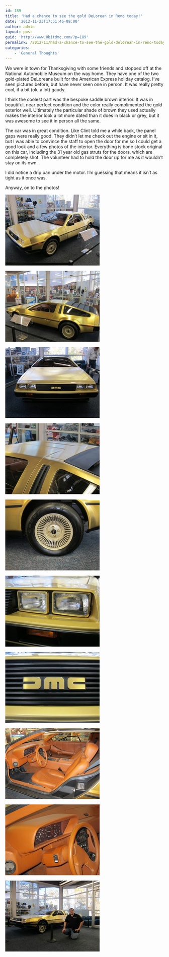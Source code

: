 ```yaml
---
id: 189
title: 'Had a chance to see the gold DeLorean in Reno today!'
date: '2012-11-23T17:51:46-08:00'
author: admin
layout: post
guid: 'http://www.8bitdmc.com/?p=189'
permalink: /2012/11/had-a-chance-to-see-the-gold-delorean-in-reno-today/
categories:
    - 'General Thoughts'
---
```


We were in town for Thanksgiving with some friends and stopped off at the National Automobile Museum on the way home. They have one of the two gold-plated DeLoreans built for the American Express holiday catalog. I’ve seen pictures before, but have never seen one in person. It was really pretty cool, if a bit (ok, a lot) gaudy.

I think the coolest part was the bespoke saddle brown interior. It was in beautiful, near perfect condition and the color really complimented the gold exterior well. Ultimately the particular shade of brown they used actually makes the interior look a lot more dated than it does in black or grey, but it was awesome to see it in person all the same.

The car was in great condition. Like Clint told me a while back, the panel gaps were really good. They didn’t let me check out the engine or sit in it, but I was able to convince the staff to open the door for me so I could get a good look and a few photos of the interior. Everything is bone stock original on this car, including the 31 year old gas struts for the doors, which are completely shot. The volunteer had to hold the door up for me as it wouldn’t stay on its own.

I did notice a drip pan under the motor. I’m guessing that means it isn’t as tight as it once was.

Anyway, on to the photos!

[![](../assets/images/2012/11/IMG_3566-300x225.jpg "IMG_3566")](../assets/images/2012/11/IMG_3566.jpg)

[![](../assets/images/2012/11/IMG_3568-300x225.jpg "IMG_3568")](../assets/images/2012/11/IMG_3568.jpg)

[![](../assets/images/2012/11/IMG_3569-300x225.jpg "IMG_3569")](../assets/images/2012/11/IMG_3569.jpg)

[![](../assets/images/2012/11/IMG_3572-300x225.jpg "IMG_3572")](../assets/images/2012/11/IMG_3572.jpg)

[![](../assets/images/2012/11/IMG_3573-300x225.jpg "IMG_3573")](../assets/images/2012/11/IMG_3573.jpg)

[![](../assets/images/2012/11/IMG_3574-300x225.jpg "IMG_3574")](../assets/images/2012/11/IMG_3574.jpg)

[![](../assets/images/2012/11/IMG_3575-300x225.jpg "IMG_3575")](../assets/images/2012/11/IMG_3575.jpg)

[![](../assets/images/2012/11/IMG_3570-300x225.jpg "IMG_3570")](../assets/images/2012/11/IMG_3570.jpg)

[![](../assets/images/2012/11/IMG_3571-300x225.jpg "IMG_3571")](../assets/images/2012/11/IMG_3571.jpg)

[![](../assets/images/2012/11/IMG_3644-300x225.jpg "IMG_3644")](../assets/images/2012/11/IMG_3644.jpg)